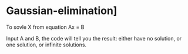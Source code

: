 # Gaussian-elimination]

To sovle X from equation Ax = B

Input A and B, the code will tell you the result: either have no solution, or one solution, or infinite solutions.
